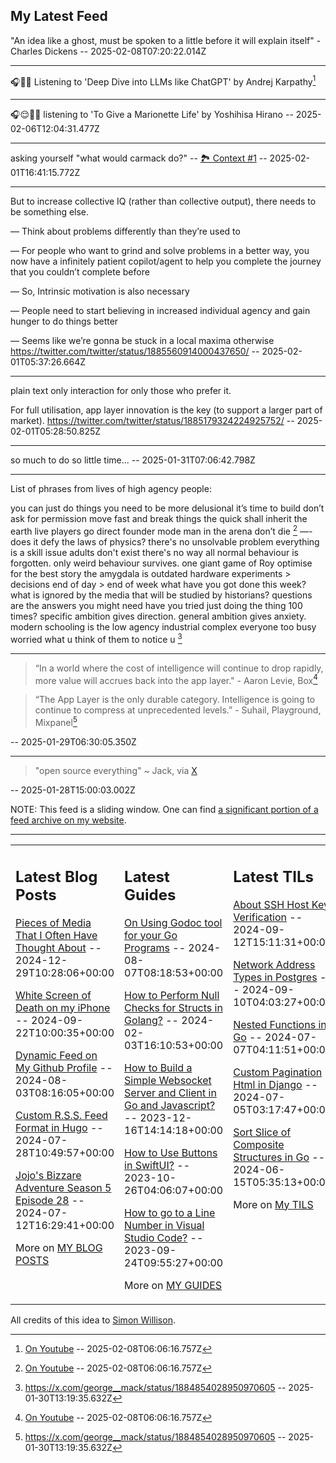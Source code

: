 ## My Latest Feed

<!-- feed starts -->
"An idea like a ghost, must be spoken to a little before it will explain itself" - Charles Dickens  -- 2025-02-08T07:20:22.014Z

---

🎧🧑‍💻 Listening to 'Deep Dive into LLMs like ChatGPT' by Andrej Karpathy[^1]


[^1]: [On Youtube](https://www.youtube.com/watch?v=7xTGNNLPyMI)   -- 2025-02-08T06:06:16.757Z

---

🎧😌🧘🎶 listening to 'To Give a Marionette Life' by Yoshihisa Hirano  -- 2025-02-06T12:04:31.477Z

---

asking yourself "what would carmack do?" -- [🏞️ Context #1](https://cpx.tnvmadhav.me/content/image/content-images/image_AeAnRrF.png) -- 2025-02-01T16:41:15.772Z

---

But to increase collective IQ (rather than collective output), there needs to be something else.

— Think about problems differently than they’re used to

— For people who want to grind and solve problems in a better way, you now have a infinitely patient copilot/agent to help you complete the journey that you couldn’t complete before

— So, Intrinsic motivation is also necessary

— People need to start believing in increased individual agency and gain hunger to do things better

— Seems like we’re gonna be stuck in a local maxima otherwise
https://twitter.com/twitter/status/1885560914000437650/  -- 2025-02-01T05:37:26.664Z

---

plain text only interaction for only those who prefer it.

For full utilisation, app layer innovation is the key (to support a larger part of market). 
https://twitter.com/twitter/status/1885179324224925752/  -- 2025-02-01T05:28:50.825Z

---

so much to do so little time...  -- 2025-01-31T07:06:42.798Z

---

List of phrases from lives of high agency people:

you can just do things
you need to be more delusional
it’s time to build
don’t ask for permission
move fast and break things
the quick shall inherit the earth
live players
go direct
founder mode
man in the arena
don’t die [^1]
—-
does it defy the laws of physics?
there's no unsolvable problem
everything is a skill issue
adults don't exist
there's no way
all normal behaviour is forgotten. only weird behaviour survives.
one giant game of Roy
optimise for the best story
the amygdala is outdated hardware
experiments > decisions
end of day > end of week
what have you got done this week?
what is ignored by the media that will be studied by historians?
questions are the answers you might need
have you tried just doing the thing 100 times?
specific ambition gives direction. general ambition gives anxiety.
modern schooling is the low agency industrial complex
everyone too busy worried what u think of them to notice u [^2]


[^1]: https://x.com/anuatluru/status/1884748104550752573

[^2]: https://x.com/george__mack/status/1884854028950970605  -- 2025-01-30T13:19:35.632Z

---

> “In a world where the cost of intelligence will continue to drop rapidly, more value will accrues back into the app layer." - Aaron Levie, Box[^1]

> “The App Layer is the only durable category. Intelligence is going to continue to compress at unprecedented levels.” - Suhail, Playground, Mixpanel[^2]


[^1]: https://x.com/levie/status/1884053695626875123

[^2]: https://x.com/Suhail/status/1884353125362065559

  -- 2025-01-29T06:30:05.350Z

---

> "open source everything"  ~ Jack, via [X](https://x.com/jack/status/1883976555686420844)

  -- 2025-01-28T15:00:03.002Z
<!-- feed ends -->

NOTE: This feed is a sliding window. One can find [a significant portion of a feed archive on my website](https://tnvmadhav.me/feed/).

---


<table><tr><td valign="top" width="33%">

## Latest Blog Posts

<!-- blog starts -->
[Pieces of Media That I Often Have Thought About](https://tnvmadhav.me/blog/pieces-of-media-that-i-often-have-thought-about/) -- 2024-12-29T10:28:06+00:00

[White Screen of Death on my iPhone](https://tnvmadhav.me/blog/white-screen-of-death-on-my-iphone/) -- 2024-09-22T10:00:35+00:00

[Dynamic Feed on My Github Profile](https://tnvmadhav.me/blog/dynamic-feed-on-my-github-profile/) -- 2024-08-03T08:16:05+00:00

[Custom R.S.S. Feed Format in Hugo](https://tnvmadhav.me/blog/custom-rss-feed-format-in-hugo/) -- 2024-07-28T10:49:57+00:00

[Jojo's Bizzare Adventure Season 5 Episode 28](https://tnvmadhav.me/blog/jojos-bizzare-adventure-season-5-episode-28/) -- 2024-07-12T16:29:41+00:00

More on [MY BLOG POSTS](https://tnvmadhav.me/blog/)
<!-- blog ends -->

</td><td valign="top" width="34%">

## Latest Guides

<!-- guide starts -->
[On Using Godoc tool for your Go Programs](https://tnvmadhav.me/guides/on-using-godoc-tool/) -- 2024-08-07T08:18:53+00:00

[How to Perform Null Checks for Structs in Golang?](https://tnvmadhav.me/guides/how-to-perform-null-checks-for-structs-in-golang/) -- 2024-02-03T16:10:53+00:00

[How to Build a Simple Websocket Server and Client in Go and Javascript?](https://tnvmadhav.me/guides/how-to-build-a-simple-websocket-server-and-client-in-go/) -- 2023-12-16T14:14:18+00:00

[How to Use Buttons in SwiftUI?](https://tnvmadhav.me/guides/how-to-use-buttons-in-swiftui/) -- 2023-10-26T04:06:07+00:00

[How to go to a Line Number in Visual Studio Code?](https://tnvmadhav.me/guides/how-to-go-to-line-in-visual-studio-code/) -- 2023-09-24T09:55:27+00:00

More on [MY GUIDES](https://tnvmadhav.me/guides/)
<!-- guide ends -->

</td><td valign="top" width="33%">

## Latest TILs

<!-- til starts -->
[About SSH Host Key Verification](https://tnvmadhav.me/til/ssh-host-key-verification/) -- 2024-09-12T15:11:31+00:00

[Network Address Types in Postgres](https://tnvmadhav.me/til/network-address-types-in-postgres/) -- 2024-09-10T04:03:27+00:00

[Nested Functions in Go](https://tnvmadhav.me/til/nested-functions-in-go/) -- 2024-07-07T04:11:51+00:00

[Custom Pagination Html in Django](https://tnvmadhav.me/til/custom-pagination-html-in-django/) -- 2024-07-05T03:17:47+00:00

[Sort Slice of Composite Structures in Go](https://tnvmadhav.me/til/sort-slice-of-composite-structures-in-go/) -- 2024-06-15T05:35:13+00:00

More on [My TILS](https://tnvmadhav.me/til/)
<!-- til ends -->

</td></tr></table>


All credits of this idea to [Simon Willison](https://github.com/simonw/simonw/).